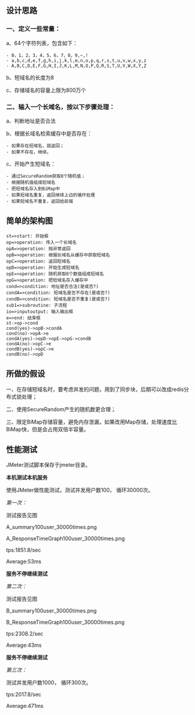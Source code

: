 ## 设计思路

### 一、定义一些常量：
a、64个字符列表，包含如下：

    - 0，1，2，3，4，5，6，7，8，9,~,!
    - a,b,c,d,e,f,g,h,i,j,k,l,m,n,o,p,q,r,s,t,u,v,w,x,y,z
    - A,B,C,D,E,F,G,H,I,J,K,L,M,N,O,P,Q,R,S,T,U,V,W,X,Y,Z
b、短域名的长度为8

c、存储域名的容量上限为800万个

### 二、输入一个长域名，按以下步骤处理：

a、判断地址是否合法

b、根据长域名检索缓存中是否存在：

    - 如果存在短域名，就返回；
    - 如果不存在，继续。
c、开始产生短域名：

    - 通过SecureRandom获取8个随机值；
    - 根据随机值组成短域名
    - 把短域名存入到BiMap中
    - 如果短域名重复，返回继续上边的循环处理
    - 如果短域名不重复，返回给前端



## 简单的架构图

```flow
st=>start: 开始框
op=>operation: 传入一个长域名
opA=>operation: 抛异常返回
opB=>operation: 根据长域名从缓存中获取短域名
opC=>operation: 返回短域名
opD=>operation: 开始生成短域名
opE=>operation: 随机获取8个数值组成短域名
opG=>operation: 把短域名存入缓存中
cond=>condition: 地址是否合法(是或否?)
condA=>condition: 短域名是否不存在(是或否?)
condB=>condition: 短域名是否不重复(是或否?)
sub1=>subroutine: 子流程
io=>inputoutput: 输入输出框
e=>end: 结束框
st->op->cond
cond(yes)->opB->condA
cond(no)->opA->e
condA(yes)->opD->opE->opG->condB
condA(no)->opC->e
condB(yes)->opC->e
condB(no)->opD
```



## 所做的假设

一、在存储短域名时，要考虑并发的问题，用到了同步块，后期可以改成redis分布式锁处理；

二、使用SecureRandom产生的随机数更合理；

三、限定BiMap存储容量，避免内存泄漏，如果改用Map存储，处理速度比BiMap快，但是会占用双倍半容量。



## 性能测试

JMeter测试脚本保存于jmeter目录。

**本机测试本机服务**

使用JMeter做性能测试，测试并发用户数100， 循环30000次。 

*第一次：*

测试报告见图

A_summary100user_30000times.png

A_ResponseTimeGraph100user_30000times.png

tps:1851.8/sec

Average:53ms

**服务不停继续测试**

*第二次：*

测试报告见图

B_summary100user_30000times.png

B_ResponseTimeGraph100user_30000times.png

tps:2308.2/sec

Average:43ms

**服务不停继续测试**

*第三次：*

测试并发用户数1000， 循环300次。

tps:2017.8/sec

Average:471ms

